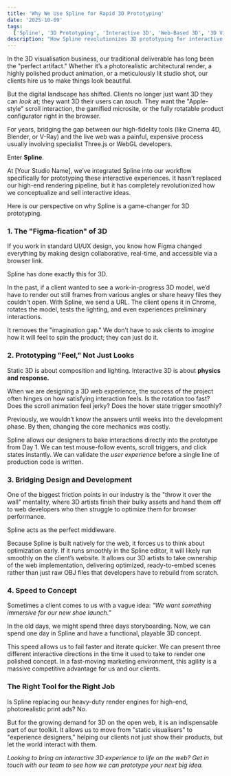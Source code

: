 ```yaml
---
title: 'Why We Use Spline for Rapid 3D Prototyping'
date: '2025-10-09'
tags:
  ['Spline', '3D Prototyping', 'Interactive 3D', 'Web-Based 3D', '3D Visualization', 'UX Design', 'Prototyping Tools']
description: "How Spline revolutionizes 3D prototyping for interactive web experiences. From a 3D visualization studio's view, learn why it's the Figma of 3D—boosting speed, collaboration, and client engagement."
---
```


In the 3D visualisation business, our traditional deliverable has long been the "perfect artifact." Whether it’s a photorealistic architectural render, a highly polished product animation, or a meticulously lit studio shot, our clients hire us to make things look beautiful.

But the digital landscape has shifted. Clients no longer just want 3D they can *look* at; they want 3D their users can *touch*. They want the "Apple-style" scroll interaction, the gamified microsite, or the fully rotatable product configurator right in the browser.

For years, bridging the gap between our high-fidelity tools (like Cinema 4D, Blender, or V-Ray) and the live web was a painful, expensive process usually involving specialist Three.js or WebGL developers.

Enter **Spline**.

At [Your Studio Name], we’ve integrated Spline into our workflow specifically for prototyping these interactive experiences. It hasn’t replaced our high-end rendering pipeline, but it has completely revolutionized how we conceptualize and sell interactive ideas.

Here is our perspective on why Spline is a game-changer for 3D prototyping.

### 1. The "Figma-fication" of 3D

If you work in standard UI/UX design, you know how Figma changed everything by making design collaborative, real-time, and accessible via a browser link.

Spline has done exactly this for 3D.

In the past, if a client wanted to see a work-in-progress 3D model, we’d have to render out still frames from various angles or share heavy files they couldn't open. With Spline, we send a URL. The client opens it in Chrome, rotates the model, tests the lighting, and even experiences preliminary interactions.

It removes the "imagination gap." We don’t have to ask clients to *imagine* how it will feel to spin the product; they can just do it.

### 2. Prototyping "Feel," Not Just Looks

Static 3D is about composition and lighting. Interactive 3D is about **physics and response.**

When we are designing a 3D web experience, the success of the project often hinges on how satisfying interaction feels. Is the rotation too fast? Does the scroll animation feel jerky? Does the hover state trigger smoothly?

Previously, we wouldn’t know the answers until weeks into the development phase. By then, changing the core mechanics was costly.

Spline allows our designers to bake interactions directly into the prototype from Day 1. We can test mouse-follow events, scroll triggers, and click states instantly. We can validate the *user experience* before a single line of production code is written.

### 3. Bridging Design and Development

One of the biggest friction points in our industry is the "throw it over the wall" mentality, where 3D artists finish their bulky assets and hand them off to web developers who then struggle to optimize them for browser performance.

Spline acts as the perfect middleware.

Because Spline is built natively for the web, it forces us to think about optimization early. If it runs smoothly in the Spline editor, it will likely run smoothly on the client’s website. It allows our 3D artists to take ownership of the web implementation, delivering optimized, ready-to-embed scenes rather than just raw OBJ files that developers have to rebuild from scratch.

### 4. Speed to Concept

Sometimes a client comes to us with a vague idea: *"We want something immersive for our new shoe launch."*

In the old days, we might spend three days storyboarding. Now, we can spend one day in Spline and have a functional, playable 3D concept.

This speed allows us to fail faster and iterate quicker. We can present three different interactive directions in the time it used to take to render one polished concept. In a fast-moving marketing environment, this agility is a massive competitive advantage for us and our clients.

### The Right Tool for the Right Job

Is Spline replacing our heavy-duty render engines for high-end, photorealistic print ads? No.

But for the growing demand for 3D on the open web, it is an indispensable part of our toolkit. It allows us to move from "static visualisers" to "experience designers," helping our clients not just show their products, but let the world interact with them.

*Looking to bring an interactive 3D experience to life on the web? Get in touch with our team to see how we can prototype your next big idea.*